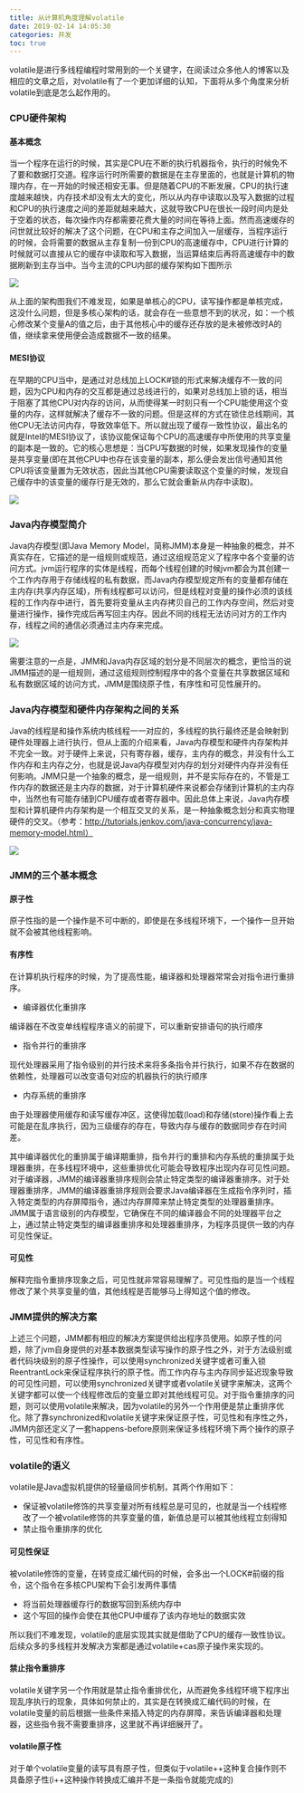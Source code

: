```yaml
---
title: 从计算机角度理解volatile
date: 2019-02-14 14:05:30
categories: 并发
toc: true
---
```


volatile是进行多线程编程时常用到的一个关键字，在阅读过众多他人的博客以及相应的文章之后，对volatile有了一个更加详细的认知，下面将从多个角度来分析volatile到底是怎么起作用的。

### CPU硬件架构

#### 基本概念

当一个程序在运行的时候，其实是CPU在不断的执行机器指令，执行的时候免不了要和数据打交道。程序运行时所需要的数据是在主存里面的，也就是计算机的物理内存，在一开始的时候还相安无事。但是随着CPU的不断发展，CPU的执行速度越来越快，内存技术却没有太大的变化，所以从内存中读取以及写入数据的过程和CPU的执行速度之间的差距就越来越大，这就导致CPU在很长一段时间内是处于空着的状态，每次操作内存都需要花费大量的时间在等待上面。然而高速缓存的问世就比较好的解决了这个问题，在CPU和主存之间加入一层缓存，当程序运行的时候，会将需要的数据从主存复制一份到CPU的高速缓存中，CPU进行计算的时候就可以直接从它的缓存中读取和写入数据，当运算结束后再将高速缓存中的数据刷新到主存当中。当今主流的CPU内部的缓存架构如下图所示

<img src="cpuframework.png">

从上面的架构图我们不难发现，如果是单核心的CPU，读写操作都是单核完成，这没什么问题，但是多核心架构的话，就会存在一些意想不到的状况，如：一个核心修改某个变量A的值之后，由于其他核心中的缓存还存放的是未被修改时A的值，继续拿来使用便会造成数据不一致的结果。

#### MESI协议

在早期的CPU当中，是通过对总线加上LOCK#锁的形式来解决缓存不一致的问题，因为CPU和内存的交互都是通过总线进行的，如果对总线加上锁的话，相当于阻塞了其他CPU对内存的访问，从而使得某一时刻只有一个CPU能使用这个变量的内存，这样就解决了缓存不一致的问题。但是这样的方式在锁住总线期间，其他CPU无法访问内存，导致效率低下。所以就出现了缓存一致性协议，最出名的就是Intel的MESI协议了，该协议能保证每个CPU的高速缓存中所使用的共享变量的副本是一致的。它的核心思想是：当CPU写数据的时候，如果发现操作的变量是共享变量(即在其他CPU中也存在该变量的副本，那么便会发出信号通知其他CPU将该变量置为无效状态，因此当其他CPU需要读取这个变量的时候，发现自己缓存中的该变量的缓存行是无效的，那么它就会重新从内存中读取)。

<img src="mesi.jpg">

### Java内存模型简介

Java内存模型(即Java Memory Model，简称JMM)本身是一种抽象的概念，并不真实存在，它描述的是一组规则或规范，通过这组规范定义了程序中各个变量的访问方式。jvm运行程序的实体是线程，而每个线程创建的时候jvm都会为其创建一个工作内存用于存储线程的私有数据，而Java内存模型规定所有的变量都存储在主内存(共享内存区域)，所有线程都可以访问，但是线程对变量的操作必须的该线程的工作内存中进行，首先要将变量从主内存拷贝自己的工作内存空间，然后对变量进行操作，操作完成后再写回主内存。因此不同的线程无法访问对方的工作内存，线程之间的通信必须通过主内存来完成。

<img src="jmm.png">

需要注意的一点是，JMM和Java内存区域的划分是不同层次的概念，更恰当的说JMM描述的是一组规则，通过这组规则控制程序中的各个变量在共享数据区域和私有数据区域的访问方式，JMM是围绕原子性，有序性和可见性展开的。

### Java内存模型和硬件内存架构之间的关系

Java的线程是和操作系统内核线程一一对应的，多线程的执行最终还是会映射到硬件处理器上进行执行，但从上面的介绍来看，Java内存模型和硬件内存架构并不完全一致。对于硬件上来说，只有寄存器，缓存，主内存的概念，并没有什么工作内存和主内存之分，也就是说Java内存模型对内存的划分对硬件内存并没有任何影响。JMM只是一个抽象的概念，是一组规则，并不是实际存在的，不管是工作内存的数据还是主内存的数据，对于计算机硬件来说都会存储到计算机的主内存中，当然也有可能存储到CPU缓存或者寄存器中。因此总体上来说，Java内存模型和计算机硬件内存架构是一个相互交叉的关系，是一种抽象概念划分和真实物理硬件的交叉。（参考：http://tutorials.jenkov.com/java-concurrency/java-memory-model.html）

<img src="jmm2cpu.png">

### JMM的三个基本概念

#### 原子性

原子性指的是一个操作是不可中断的，即使是在多线程环境下，一个操作一旦开始就不会被其他线程影响。

#### 有序性

在计算机执行程序的时候，为了提高性能，编译器和处理器常常会对指令进行重排序。

- 编译器优化重排序

编译器在不改变单线程程序语义的前提下，可以重新安排语句的执行顺序

- 指令并行的重排序

现代处理器采用了指令级别的并行技术来将多条指令并行执行，如果不存在数据的依赖性，处理器可以改变语句对应的机器执行的执行顺序

- 内存系统的重排序

由于处理器使用缓存和读写缓存冲区，这使得加载(load)和存储(store)操作看上去可能是在乱序执行，因为三级缓存的存在，导致内存与缓存的数据同步存在时间差。

其中编译器优化的重排属于编译期重排，指令并行的重排和内存系统的重排属于处理器重排，在多线程环境中，这些重排优化可能会导致程序出现内存可见性问题。对于编译器，JMM的编译器重排序规则会禁止特定类型的编译器重排序。对于处理器重排序，JMM的编译器重排序规则会要求Java编译器在生成指令序列时，插入特定类型的内存屏障指令，通过内存屏障来禁止特定类型的处理器重排序。JMM属于语言级别的内存模型，它确保在不同的编译器会不同的处理器平台之上，通过禁止特定类型的编译器重排序和处理器重排序，为程序员提供一致的内存可见性保证。

#### 可见性

解释完指令重排序现象之后，可见性就非常容易理解了。可见性指的是当一个线程修改了某个共享变量的值，其他线程是否能够马上得知这个值的修改。

### JMM提供的解决方案

上述三个问题，JMM都有相应的解决方案提供给出程序员使用。如原子性的问题，除了jvm自身提供的对基本数据类型读写操作的原子性之外，对于方法级别或者代码块级别的原子性操作，可以使用synchronized关键字或者可重入锁ReentrantLock来保证程序执行的原子性。而工作内存与主内存同步延迟现象导致的可见性问题，可以使用synchronized关键字或者volatile关键字来解决，这两个关键字都可以使一个线程修改后的变量立即对其他线程可见。对于指令重排序的问题，则可以使用volatile来解决，因为volatile的另外一个作用便是禁止重排序优化。除了靠synchronized和volatile关键字来保证原子性，可见性和有序性之外，JMM内部还定义了一套happens-before原则来保证多线程环境下两个操作的原子性，可见性和有序性。

### volatile的语义

volatile是Java虚拟机提供的轻量级同步机制，其两个作用如下：

- 保证被volatile修饰的共享变量对所有线程总是可见的，也就是当一个线程修改了一个被volatile修饰的共享变量的值，新值总是可以被其他线程立刻得知
- 禁止指令重排序的优化

#### 可见性保证

被volatile修饰的变量，在转变成汇编代码的时候，会多出一个LOCK#前缀的指令，这个指令在多核CPU架构下会引发两件事情

- 将当前处理器缓存行的数据写回到系统内存中
- 这个写回的操作会使在其他CPU中缓存了该内存地址的数据实效

所以我们不难发现，volatile的底层实现其实就是借助了CPU的缓存一致性协议。后续众多的多线程并发解决方案都是通过volatile+cas原子操作来实现的。

#### 禁止指令重排序

volatile关键字另一个作用就是禁止指令重排优化，从而避免多线程环境下程序出现乱序执行的现象，具体如何禁止的，其实是在转换成汇编代码的时候，在volatile变量的前后根据一些条件来插入特定的内存屏障，来告诉编译器和处理器，这些指令我不需要重排序，这里就不再详细展开了。

#### volatile原子性

对于单个volatile变量的读写具有原子性，但类似于volatile++这种复合操作则不具备原子性(i++这种操作转换成汇编并不是一条指令就能完成的)

